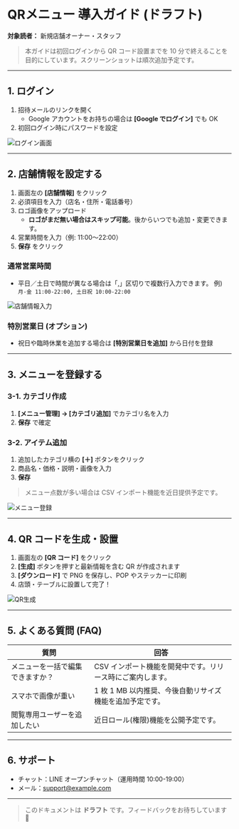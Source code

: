 # QRメニュー 導入ガイド (ドラフト)

**対象読者：** 新規店舗オーナー・スタッフ

> 本ガイドは初回ログインから QR コード設置までを 10 分で終えることを目的にしています。スクリーンショットは順次追加予定です。

---

## 1. ログイン
1. 招待メールのリンクを開く  
   - Google アカウントをお持ちの場合は **[Google でログイン]** でも OK
2. 初回ログイン時にパスワードを設定

![ログイン画面](img/step1_login.png)

---

## 2. 店舗情報を設定する
1. 画面左の **[店舗情報]** をクリック  
2. 必須項目を入力（店名・住所・電話番号）  
3. ロゴ画像をアップロード  
   - **ロゴがまだ無い場合はスキップ可能**。後からいつでも追加・変更できます。
4. 営業時間を入力（例: 11:00〜22:00）
5. **保存** をクリック

### 通常営業時間
- 平日／土日で時間が異なる場合は「,」区切りで複数行入力できます。
  例) `月-金 11:00-22:00, 土日祝 10:00-22:00`

![店舗情報入力](img/step2_store.png)

### 特別営業日 (オプション)
- 祝日や臨時休業を追加する場合は **[特別営業日を追加]** から日付を登録

---

## 3. メニューを登録する
### 3-1. カテゴリ作成
1. **[メニュー管理] → [カテゴリ追加]** でカテゴリ名を入力  
2. **保存** で確定

### 3-2. アイテム追加
1. 追加したカテゴリ横の **[＋]** ボタンをクリック  
2. 商品名・価格・説明・画像を入力  
3. **保存**

> メニュー点数が多い場合は CSV インポート機能を近日提供予定です。

![メニュー登録](img/step3_menu.png)

---

## 4. QR コードを生成・設置
1. 画面左の **[QR コード]** をクリック  
2. **[生成]** ボタンを押すと最新情報を含む QR が作成されます  
3. **[ダウンロード]** で PNG を保存し、POP やステッカーに印刷  
4. 店頭・テーブルに設置して完了！

![QR生成](img/step4_qr.png)

---

## 5. よくある質問 (FAQ)
| 質問 | 回答 |
|------|------|
| メニューを一括で編集できますか？ | CSV インポート機能を開発中です。リリース時にご案内します。 |
| スマホで画像が重い | 1 枚 1 MB 以内推奨、今後自動リサイズ機能を追加予定です。 |
| 閲覧専用ユーザーを追加したい | 近日ロール(権限)機能を公開予定です。 |

---

## 6. サポート
- チャット：LINE オープンチャット（運用時間 10:00-19:00）
- メール：support@example.com

---

> このドキュメントは **ドラフト** です。フィードバックをお待ちしています 🙏 